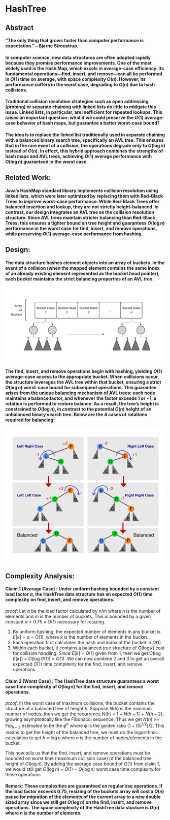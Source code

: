 # HashTree
## Abstract
#### “The only thing that grows faster than computer performance is expectation.” – Bjarne Stroustrup.

#### In computer science, new data structures are often adopted rapidly because they promise performance improvements. One of the most widely used is the Hash Map, which excels in average-case efficiency. Its fundamental operations—find, insert, and remove—can all be performed in $O(1)$ time on average, with space complexity $O(n)$. However, its performance suffers in the worst case, degrading to $O(n)$ due to hash collisions.

#### Traditional collision resolution strategies such as open addressing (probing) or separate chaining with linked lists do little to mitigate this issue. Linked lists, in particular, are inefficient for repeated lookups. This raises an important question: what if we could preserve the $O(1)$ average-case behavior of hash maps, but guarantee a better worst-case bound?

#### The idea is to replace the linked list traditionally used in separate chaining with a balanced binary search tree, specifically an AVL tree. This ensures that in the rare event of a collision, the operations degrade only to $O(\log n)$ instead of $O(n)$. In effect, this hybrid approach combines the strengths of hash maps and AVL trees, achieving $O(1)$ average performance with $O(\log n)$ guaranteed in the worst case.

## Related Work: 
#### Java’s HashMap standard library implements collision resolution using linked lists, which were later optimized by replacing them with Red-Black Trees to improve worst-case performance. While Red-Black Trees offer balanced insertion and lookup, they are not strictly height-balanced. In contrast, our design integrates an AVL tree as the collision resolution structure. Since AVL trees maintain stricter balancing than Red-Black Trees, this ensures a tighter bound on tree height and guarantees $O(\log n)$ performance in the worst case for find, insert, and remove operations, while preserving $O(1)$ average-case performance from hashing.

## Design:
#### The data structure hashes element objects into an array of buckets. In the event of a collision (when the mapped element contains the same index of an already existing element represented as the bucket head pointer), each bucket maintains the strict balancing properties of an AVL tree. 

![](Design.png)

#### The find, insert, and remove operations begin with hashing, yielding $O(1)$ average-case access to the appropriate bucket. When collisions occur, the structure leverages the AVL tree within that bucket, ensuring a strict $O(\log n)$ worst-case bound for subsequent operations. This guarantee arises from the unique balancing mechanism of AVL trees: each node maintains a balance factor, and whenever the factor exceeds $1$ or $-1$, a rotation is performed to restore balance. As a result, the tree’s height is constrained to $O(\log n)$, in contrast to the potential $O(n)$ height of an unbalanced binary search tree. Below are the 4 cases of rotations required for balancing: 

![](Rotation4.png)

## Complexity Analysis: 
#### Claim 1 (Average Case) : Under uniform hashing bounded by a constant load factor $\alpha$, the HashTree data structure has an expected $O(1)$ time complexity on find, insert, and remove operations.

$proof:$ Let $\alpha$ be the load factor calculated by $n/m$ where $n$ is the number of elements and $m$ is the number of buckets. This is bounded by a given constant $\alpha$ < $0.75$ = $O(1)$ necessary for resizing.
1. By uniform hashing, the expected number of elements in any bucket is $E[k]$ = $\alpha$ = $O(1)$, where $k$ is the number of elements in the bucket.
2. Each operation first calculates the hash and index of the bucket in $O(1)$.
3. Within each bucket, it contains a balanced tree structure of $O(\log k)$ cost for collision handling. Since $E[k]$ = $O(1)$ given from 1, then we get $O(\log E[k])$ = $O(\log O(1))$ = $O(1)$. 
We can now combine 2 and 3 to get an overall expected $O(1)$ time complexity for the find, insert, and remove operations.

#### Claim 2 (Worst Case) : The HashTree data structure guarantees a worst case time complexity of $O(\log n)$ for the find, insert, and remove operations.

$proof:$ In the worst case of maximum collisions, the bucket contains the structure of a balanced tree of height $h$. Suppose $N(h)$ is the minimum number of nodes, then we get the recurrence $N(h)$ = 1 + $N(h - 1)$ + $N(h - 2)$, growing asymptotically like the Fibonacci sequence. Thus we get $N(h)$ >= $Fib_{h + 2}$ estimated to be the $\phi^{h}$ where $\phi$ is the golden ratio $(1 + (5)^{1/2}) / 2$. This means to get the height of the balanced tree, we must do the logorithmic calculation to get $h$ = $\log n$ where $n$ is the number of nodes/elements in the bucket.

This now tells us that the find, insert, and remove operations must be bounded on worst time (maximum collision case) of the balanced tree height of $O(\log n)$. By adding the average case bound of $O(1)$ from claim 1, we would still get $O(\log n) + O(1)$ = $O(\log n)$ worst case time complexity for these operations.

#### Remark: These complexities are guaranteed on regular use operations. If the load factor exceeds $0.75$, resizing of the buckets array will cost a $O(n)$ pause for migration of the elements of the current array to a new double sized array since we still get $O(\log n)$ on the find, insert, and remove operations. The space complexity of the HashTree data stucture is $O(n)$ where $n$ is the number of elements.



